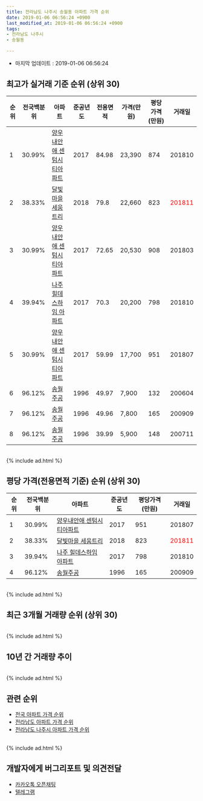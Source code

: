 ```yaml
---
title: 전라남도 나주시 송월동 아파트 가격 순위
date: 2019-01-06 06:56:24 +0900
last_modified_at: 2019-01-06 06:56:24 +0900
tags:
- 전라남도 나주시
- 송월동

---
```


* 마지막 업데이트 : 2019-01-06 06:56:24

## 최고가 실거래 기준 순위 (상위 30)


|순위|전국백분위|아파트|준공년도|전용면적|가격(만원)|평당가격(만원)|거래일|
|---|---|---|---|---|---|---|---|
|1|30.99%|[양우내안애 센텀시티아파트](https://search.naver.com/search.naver?query=%EC%A0%84%EB%9D%BC%EB%82%A8%EB%8F%84+%EB%82%98%EC%A3%BC%EC%8B%9C+%EC%86%A1%EC%9B%94%EB%8F%99+%EC%96%91%EC%9A%B0%EB%82%B4%EC%95%88%EC%95%A0+%EC%84%BC%ED%85%80%EC%8B%9C%ED%8B%B0%EC%95%84%ED%8C%8C%ED%8A%B8)|2017|84.98|23,390|874|201810|
|2|38.33%|[달빛마을 세움트리](https://search.naver.com/search.naver?query=%EC%A0%84%EB%9D%BC%EB%82%A8%EB%8F%84+%EB%82%98%EC%A3%BC%EC%8B%9C+%EC%86%A1%EC%9B%94%EB%8F%99+%EB%8B%AC%EB%B9%9B%EB%A7%88%EC%9D%84+%EC%84%B8%EC%9B%80%ED%8A%B8%EB%A6%AC)|2018|79.8|22,660|823|<span style="color:red">201811</span>|
|3|30.99%|[양우내안애 센텀시티아파트](https://search.naver.com/search.naver?query=%EC%A0%84%EB%9D%BC%EB%82%A8%EB%8F%84+%EB%82%98%EC%A3%BC%EC%8B%9C+%EC%86%A1%EC%9B%94%EB%8F%99+%EC%96%91%EC%9A%B0%EB%82%B4%EC%95%88%EC%95%A0+%EC%84%BC%ED%85%80%EC%8B%9C%ED%8B%B0%EC%95%84%ED%8C%8C%ED%8A%B8)|2017|72.65|20,530|908|201803|
|4|39.94%|[나주 힐데스하임 아파트](https://search.naver.com/search.naver?query=%EC%A0%84%EB%9D%BC%EB%82%A8%EB%8F%84+%EB%82%98%EC%A3%BC%EC%8B%9C+%EC%86%A1%EC%9B%94%EB%8F%99+%EB%82%98%EC%A3%BC+%ED%9E%90%EB%8D%B0%EC%8A%A4%ED%95%98%EC%9E%84+%EC%95%84%ED%8C%8C%ED%8A%B8)|2017|70.3|20,200|798|201810|
|5|30.99%|[양우내안애 센텀시티아파트](https://search.naver.com/search.naver?query=%EC%A0%84%EB%9D%BC%EB%82%A8%EB%8F%84+%EB%82%98%EC%A3%BC%EC%8B%9C+%EC%86%A1%EC%9B%94%EB%8F%99+%EC%96%91%EC%9A%B0%EB%82%B4%EC%95%88%EC%95%A0+%EC%84%BC%ED%85%80%EC%8B%9C%ED%8B%B0%EC%95%84%ED%8C%8C%ED%8A%B8)|2017|59.99|17,700|951|201807|
|6|96.12%|[송월주공](https://search.naver.com/search.naver?query=%EC%A0%84%EB%9D%BC%EB%82%A8%EB%8F%84+%EB%82%98%EC%A3%BC%EC%8B%9C+%EC%86%A1%EC%9B%94%EB%8F%99+%EC%86%A1%EC%9B%94%EC%A3%BC%EA%B3%B5)|1996|49.97|7,900|132|200604|
|7|96.12%|[송월주공](https://search.naver.com/search.naver?query=%EC%A0%84%EB%9D%BC%EB%82%A8%EB%8F%84+%EB%82%98%EC%A3%BC%EC%8B%9C+%EC%86%A1%EC%9B%94%EB%8F%99+%EC%86%A1%EC%9B%94%EC%A3%BC%EA%B3%B5)|1996|49.96|7,800|165|200909|
|8|96.12%|[송월주공](https://search.naver.com/search.naver?query=%EC%A0%84%EB%9D%BC%EB%82%A8%EB%8F%84+%EB%82%98%EC%A3%BC%EC%8B%9C+%EC%86%A1%EC%9B%94%EB%8F%99+%EC%86%A1%EC%9B%94%EC%A3%BC%EA%B3%B5)|1996|39.99|5,900|148|200711|


<br>
{% include ad.html %}
<br>

## 평당 가격(전용면적 기준) 순위 (상위 30)


|순위|전국백분위|아파트|준공년도|평당가격(만원)|거래일|
|---|---|---|---|---|---|
|1|30.99%|[양우내안애 센텀시티아파트](https://search.naver.com/search.naver?query=%EC%A0%84%EB%9D%BC%EB%82%A8%EB%8F%84+%EB%82%98%EC%A3%BC%EC%8B%9C+%EC%86%A1%EC%9B%94%EB%8F%99+%EC%96%91%EC%9A%B0%EB%82%B4%EC%95%88%EC%95%A0+%EC%84%BC%ED%85%80%EC%8B%9C%ED%8B%B0%EC%95%84%ED%8C%8C%ED%8A%B8)|2017|951|201807|
|2|38.33%|[달빛마을 세움트리](https://search.naver.com/search.naver?query=%EC%A0%84%EB%9D%BC%EB%82%A8%EB%8F%84+%EB%82%98%EC%A3%BC%EC%8B%9C+%EC%86%A1%EC%9B%94%EB%8F%99+%EB%8B%AC%EB%B9%9B%EB%A7%88%EC%9D%84+%EC%84%B8%EC%9B%80%ED%8A%B8%EB%A6%AC)|2018|823|<span style="color:red">201811</span>|
|3|39.94%|[나주 힐데스하임 아파트](https://search.naver.com/search.naver?query=%EC%A0%84%EB%9D%BC%EB%82%A8%EB%8F%84+%EB%82%98%EC%A3%BC%EC%8B%9C+%EC%86%A1%EC%9B%94%EB%8F%99+%EB%82%98%EC%A3%BC+%ED%9E%90%EB%8D%B0%EC%8A%A4%ED%95%98%EC%9E%84+%EC%95%84%ED%8C%8C%ED%8A%B8)|2017|798|201810|
|4|96.12%|[송월주공](https://search.naver.com/search.naver?query=%EC%A0%84%EB%9D%BC%EB%82%A8%EB%8F%84+%EB%82%98%EC%A3%BC%EC%8B%9C+%EC%86%A1%EC%9B%94%EB%8F%99+%EC%86%A1%EC%9B%94%EC%A3%BC%EA%B3%B5)|1996|165|200909|


<br>
{% include ad.html %}
<br>

## 최근 3개월 거래량 순위 (상위 30)


<div style="width:100%;">
    <canvas id="deal_count_ranking" height="250"></canvas>
</div>


<script>
new Chart(document.getElementById("deal_count_ranking"), {
    type: 'horizontalBar',
    data: {
        labels: ['달빛마을 세움트리', '송월주공', '나주 힐데스하임 아파트'],
        datasets: [{
            label: '실거래 수',
            data: [9, 7, 3],
            borderColor: "rgba(255, 0, 128, 1)",
            backgroundColor: "rgba(255, 0, 128, 0.5)",
            fill: false,
        }]
    },
    options: {
        responsive: true,
        title: {
            display: true,
            text: '최근 3개월 거래량 순위'
        },
        tooltips: {
            mode: 'index',
            intersect: false,
            callbacks: {
                title: function(tooltipItems, data) {
                    return "실거래 수:";
                },
                label: function(tooltipItem, data) {
                    return data.labels[tooltipItem.index] + ": " + tooltipItem.xLabel;
                }
            }
        },
        hover: {
            mode: 'nearest',
            intersect: true
        },
        scales: {
            xAxes: [{
                display: true,
                scaleLabel: {
                    display: true,
                    labelString: '실거래 수'
                },
                ticks: {
                    suggestedMin: 0,
                }
            }],
            yAxes: [{
                display: true,
                ticks: {
                    autoSkip: false,
                    callback: function(value, index, values) {
                        if (value.length > 15)
                            return value.substr(0, 13) + "...";
                        else
                            return value;
                    }
                },
                scaleLabel: {
                    display: false,
                }
            }]
        }
    }
});

</script>


<br>
{% include ad.html %}
<br>

## 10년 간 거래량 추이


<div style="width:100%;">
    <canvas id="deal_progress" height="250"></canvas>
</div>

<script>
new Chart(document.getElementById("deal_progress"), {
    type: 'line',
    data: {
        labels: ['200901','200902','200903','200904','200905','200906','200907','200908','200909','200910','200911','200912','201001','201002','201003','201004','201005','201006','201007','201008','201009','201010','201011','201012','201101','201102','201103','201104','201105','201106','201107','201108','201109','201110','201111','201112','201201','201202','201203','201204','201205','201206','201207','201208','201209','201210','201211','201212','201301','201302','201303','201304','201305','201306','201307','201308','201309','201310','201311','201312','201401','201402','201403','201404','201405','201406','201407','201408','201409','201410','201411','201412','201501','201502','201503','201504','201505','201506','201507','201508','201509','201510','201511','201512','201601','201602','201603','201604','201605','201606','201607','201608','201609','201610','201611','201612','201701','201702','201703','201704','201705','201706','201707','201708','201709','201710','201711','201712','201801','201802','201803','201804','201805','201806','201807','201808','201809','201810','201811','201812','201901'],
        datasets: [{
            label: '실거래 수',
            pointRadius: 1,
            data: [3, 7, 11, 4, 3, 6, 9, 8, 4, 8, 8, 10, 4, 4, 16, 6, 11, 10, 8, 2, 4, 10, 5, 1, 5, 4, 9, 5, 7, 6, 4, 4, 11, 5, 3, 12, 3, 6, 11, 4, 7, 7, 6, 6, 9, 4, 8, 7, 4, 6, 5, 5, 8, 7, 5, 6, 6, 8, 4, 5, 5, 9, 9, 12, 5, 8, 7, 5, 10, 4, 7, 7, 7, 5, 10, 8, 5, 3, 4, 4, 6, 10, 6, 1, 2, 5, 9, 5, 3, 5, 8, 4, 6, 8, 7, 5, 3, 6, 10, 5, 6, 9, 10, 6, 2, 2, 4, 9, 4, 7, 9, 5, 10, 7, 5, 8, 9, 13, 12, 6, 1],
            borderColor: "rgba(255, 201, 14, 1)",
            backgroundColor: "rgba(255, 201, 14, 0.5)",
            fill: true,
        }]
    },
    options: {
        responsive: true,
        title: {
            display: true,
            text: '10년간 거래량 추이'
        },
        tooltips: {
            mode: 'index',
            intersect: false,
        },
        hover: {
            mode: 'nearest',
            intersect: true
        },
        scales: {
            xAxes: [{
                display: true,
                scaleLabel: {
                    display: true,
                    labelString: '년/월'
                }
            }],
            yAxes: [{
                display: true,
                ticks: {
                    suggestedMin: 0,
                },
                scaleLabel: {
                    display: true,
                    labelString: '실거래 수'
                }
            }]
        }
    }
});

</script>


<br>
{% include ad.html %}
<br>

## 관련 순위

- [전국 아파트 가격 순위](https://inasie.github.io/apt-ranking/전국)
- [전라남도 아파트 가격 순위](https://inasie.github.io/apt-ranking/전라남도)
- [전라남도 나주시 아파트 가격 순위](https://inasie.github.io/apt-ranking/전라남도-나주시)


<br>
{% include ad.html %}
<br>

## 개발자에게 버그리포트 및 의견전달

- [카카오톡 오픈채팅](https://open.kakao.com/o/gLJUAP4)
- [텔레그램](https://t.me/inasie)

